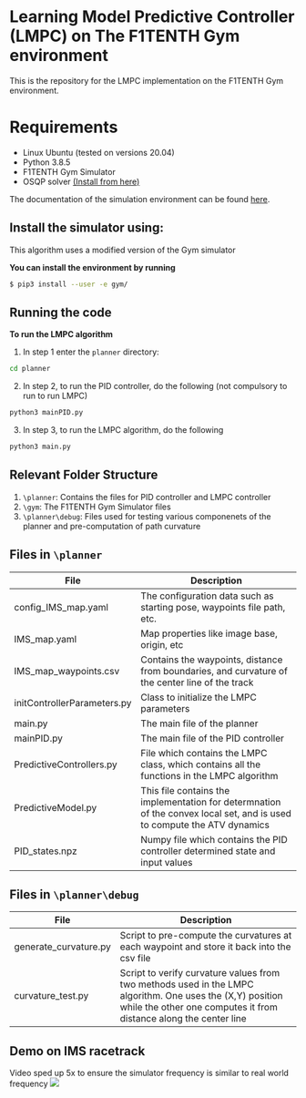 # Learning Model Predictive Controller (LMPC) on The F1TENTH Gym environment

This is the repository for the LMPC implementation on the F1TENTH Gym environment.

# Requirements
- Linux Ubuntu (tested on versions 20.04)
- Python 3.8.5
- F1TENTH Gym Simulator
- OSQP solver [(Install from here)](https://osqp.org/docs/get_started/sources.html)

The documentation of the simulation environment can be found [here](https://f1tenth-gym.readthedocs.io/en/latest/).

## Install the simulator using:
This algorithm uses a modified version of the Gym simulator

**You can install the environment by running**

```bash
$ pip3 install --user -e gym/
```
## Running the code

**To run the LMPC algorithm**
1. In step 1 enter the `planner` directory:
```bash
cd planner
```
2. In step 2, to run the PID controller, do the following (not compulsory to run to run LMPC)
```bash
python3 mainPID.py
```
3. In step 3, to run the LMPC algorithm, do the following
```bash
python3 main.py
```

## Relevant Folder Structure

1. `\planner`: Contains the files for PID controller and LMPC controller
2. `\gym`: The F1TENTH Gym Simulator files
3. `\planner\debug`: Files used for testing various componenets of the planner and pre-computation of path curvature


## Files in `\planner`
| File | Description |
|----|----|
config_IMS_map.yaml   | The configuration data such as starting pose, waypoints file path, etc.
IMS_map.yaml | Map properties like image base, origin, etc
IMS_map_waypoints.csv | Contains the waypoints, distance from boundaries, and curvature of the center line of the track
initControllerParameters.py | Class to initialize the LMPC parameters
main.py | The main file of the planner
mainPID.py | The main file of the PID controller
PredictiveControllers.py | File which contains the LMPC class, which contains all the functions in the LMPC algorithm
PredictiveModel.py | This file contains the implementation for determnation of the convex local set, and is used to compute the ATV dynamics
PID_states.npz | Numpy file which contains the PID controller determined state and input values

## Files in `\planner\debug`
| File | Description |
|----|----|
generate_curvature.py   | Script to pre-compute the curvatures at each waypoint and store it back into the csv file
curvature_test.py | Script to verify curvature values from two methods used in the LMPC algorithm. One uses the (X,Y) position while the other one computes it from distance along the center line

## Demo on IMS racetrack
Video sped up 5x to ensure the simulator frequency is similar to real world frequency 
<a href="http://www.youtube.com/watch?feature=player_embedded&v=S3I64Jzw--Y
" target="_blank"><img src="http://img.youtube.com/vi/S3I64Jzw--Y/0.jpg"></a>
